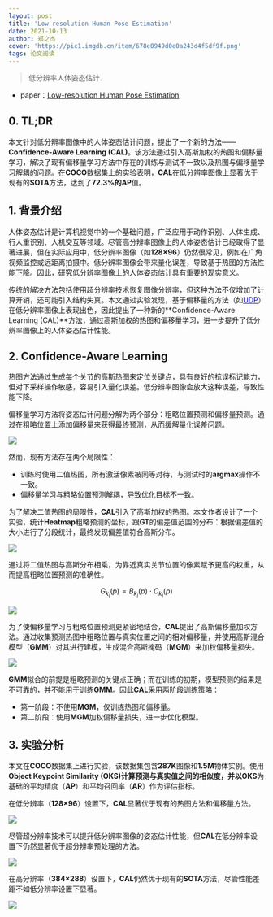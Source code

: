 ```yaml
---
layout: post
title: 'Low-resolution Human Pose Estimation'
date: 2021-10-13
author: 郑之杰
cover: 'https://pic1.imgdb.cn/item/678e0949d0e0a243d4f5df9f.png'
tags: 论文阅读
---
```


> 低分辨率人体姿态估计.

- paper：[Low-resolution Human Pose Estimation](https://arxiv.org/abs/2109.09090)


## 0. TL;DR

本文针对低分辨率图像中的人体姿态估计问题，提出了一个新的方法——**Confidence-Aware Learning (CAL)**。该方法通过引入高斯加权的热图和偏移量学习，解决了现有偏移量学习方法中存在的训练与测试不一致以及热图与偏移量学习解耦的问题。在**COCO**数据集上的实验表明，**CAL**在低分辨率图像上显著优于现有的**SOTA**方法，达到了**72.3%**的**AP**值。

## 1. 背景介绍

人体姿态估计是计算机视觉中的一个基础问题，广泛应用于动作识别、人体生成、行人重识别、人机交互等领域。尽管高分辨率图像上的人体姿态估计已经取得了显著进展，但在实际应用中，低分辨率图像（如**128×96**）仍然很常见，例如在广角视频监控或远距离拍摄中。低分辨率图像会带来量化误差，导致基于热图的方法性能下降。因此，研究低分辨率图像上的人体姿态估计具有重要的现实意义。

传统的解决方法包括使用超分辨率技术恢复图像分辨率，但这种方法不仅增加了计算开销，还可能引入结构失真。本文通过实验发现，基于偏移量的方法（如[<font color=blue>UDP</font>](https://0809zheng.github.io/2021/04/23/udp.html)）在低分辨率图像上表现出色，因此提出了一种新的**Confidence-Aware Learning (CAL)**方法，通过高斯加权的热图和偏移量学习，进一步提升了低分辨率图像上的人体姿态估计性能。

## 2. Confidence-Aware Learning

热图方法通过生成每个关节的高斯热图来定位关键点，具有良好的抗误标记能力，但对下采样操作敏感，容易引入量化误差。低分辨率图像会放大这种误差，导致性能下降。

偏移量学习方法将姿态估计问题分解为两个部分：粗略位置预测和偏移量预测。通过在粗略位置上添加偏移量来获得最终预测，从而缓解量化误差问题。

![](https://pic1.imgdb.cn/item/678e0a99d0e0a243d4f5dfd8.png)

然而，现有方法存在两个局限性：
- 训练时使用二值热图，所有激活像素被同等对待，与测试时的**argmax**操作不一致。
- 偏移量学习与粗略位置预测解耦，导致优化目标不一致。

为了解决二值热图的局限性，**CAL**引入了高斯加权的热图。本文作者设计了一个实验，统计**Heatmap**粗略预测的坐标，跟**GT**的偏差值范围的分布：根据偏差值的大小进行了分段统计，最终发现偏差值符合高斯分布。

![](https://pic1.imgdb.cn/item/678e0c01d0e0a243d4f5e013.png)

通过将二值热图与高斯分布相乘，为靠近真实关节位置的像素赋予更高的权重，从而提高粗略位置预测的准确性。

$$
G_{k_i}(p)=B_{k_i}(p)⋅C_{k_i}(p)
$$

![](https://pic1.imgdb.cn/item/678e0aebd0e0a243d4f5dfe4.png)

为了使偏移量学习与粗略位置预测更紧密地结合，**CAL**提出了高斯偏移量加权方法。通过收集预测热图中粗略位置与真实位置之间的相对偏移量，并使用高斯混合模型（**GMM**）对其进行建模，生成混合高斯掩码（**MGM**）来加权偏移量损失。

![](https://pic1.imgdb.cn/item/678e0b8ad0e0a243d4f5e00a.png)

**GMM**拟合的前提是粗略预测的关键点正确；而在训练的初期，模型预测的结果是不可靠的，并不能用于训练**GMM**。因此**CAL**采用两阶段训练策略：
- 第一阶段：不使用**MGM**，仅训练热图和偏移量。
- 第二阶段：使用**MGM**加权偏移量损失，进一步优化模型。

## 3. 实验分析

本文在**COCO**数据集上进行实验，该数据集包含**287K**图像和**1.5M**物体实例。使用**Object Keypoint Similarity (OKS)**计算预测与真实值之间的相似度，并以**OKS**为基础的平均精度（**AP**）和平均召回率（**AR**）作为评估指标。

在低分辨率（**128×96**）设置下，**CAL**显著优于现有的热图方法和偏移量方法。

![](https://pic1.imgdb.cn/item/678e0debd0e0a243d4f5e0e5.png)

尽管超分辨率技术可以提升低分辨率图像的姿态估计性能，但**CAL**在低分辨率设置下仍然显著优于超分辨率预处理的方法。

![](https://pic1.imgdb.cn/item/678e0e08d0e0a243d4f5e0e9.png)

在高分辨率（**384×288**）设置下，**CAL**仍然优于现有的**SOTA**方法，尽管性能差距不如低分辨率设置下显著。

![](https://pic1.imgdb.cn/item/678e0e3ed0e0a243d4f5e0f3.png)